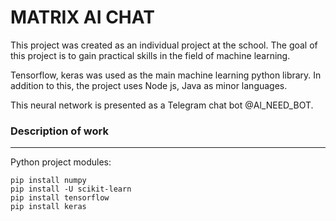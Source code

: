 # MATRIX AI CHAT #
This project was created as an individual project at the school.
The goal of this project is to gain practical skills in the field of machine learning.

Tensorflow, keras was used as the main machine learning python library. In addition to this, the project uses Node js, Java as minor languages.

This neural network is presented as a Telegram chat bot @Al_NEED_BOT.

### Description of work ###
---
Python project modules:

```
pip install numpy
pip install -U scikit-learn
pip install tensorflow
pip install keras
```
